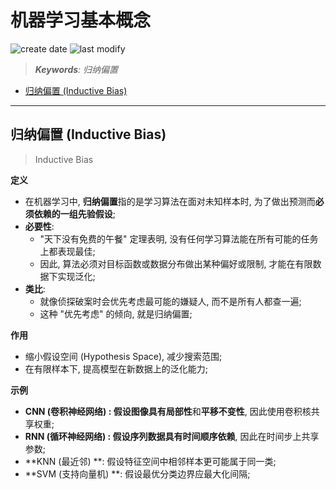 机器学习基本概念
===
<!--START_SECTION:badge-->
![create date](https://img.shields.io/static/v1?label=create%20date&message=2025-09-03&label_color=gray&color=lightsteelblue&style=flat-square)
![last modify](https://img.shields.io/static/v1?label=last%20modify&message=2025-09-13%2003%3A09%3A18&label_color=gray&color=thistle&style=flat-square)
<!--END_SECTION:badge-->
<!--info
date: 2025-09-03 14:40:39
top: false
draft: false
hidden: true
level: 0
tag: [ml]
-->

<!--START_SECTION:keywords-->
> ***Keywords**: 归纳偏置*
<!--END_SECTION:keywords-->

<!--START_SECTION:paper_title-->
<!--END_SECTION:paper_title-->

<!--START_SECTION:toc-->
- [归纳偏置 (Inductive Bias)](#归纳偏置-inductive-bias)
<!--END_SECTION:toc-->

---

<!--START_SECTION:keyword-->
<!--keyword_info
name: 归纳偏置
-->
## 归纳偏置 (Inductive Bias)
> Inductive Bias
<!--END_SECTION:keyword-->

**定义**
- 在机器学习中, **归纳偏置**指的是学习算法在面对未知样本时, 为了做出预测而**必须依赖的一组先验假设**;
- **必要性**:
    - "天下没有免费的午餐" 定理表明, 没有任何学习算法能在所有可能的任务上都表现最佳;
    - 因此, 算法必须对目标函数或数据分布做出某种偏好或限制, 才能在有限数据下实现泛化;
- **类比**:
    - 就像侦探破案时会优先考虑最可能的嫌疑人, 而不是所有人都查一遍;
    - 这种 "优先考虑" 的倾向, 就是归纳偏置;

**作用**
- 缩小假设空间 (Hypothesis Space), 减少搜索范围;
- 在有限样本下, 提高模型在新数据上的泛化能力;

**示例**
- **CNN (卷积神经网络) **: 假设图像具有**局部性**和**平移不变性**, 因此使用卷积核共享权重;
- **RNN (循环神经网络) **: 假设序列数据具有**时间顺序依赖**, 因此在时间步上共享参数;
- **KNN (最近邻) **: 假设特征空间中相邻样本更可能属于同一类;
- **SVM (支持向量机) **: 假设最优分类边界应最大化间隔;
